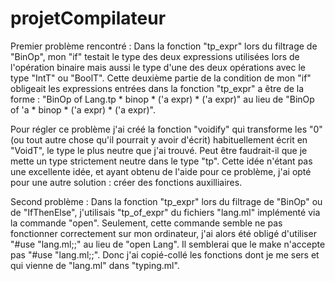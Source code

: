 # projetCompilateur

Premier problème rencontré : Dans la fonction "tp_expr" lors du filtrage de "BinOp", mon "if" testait le type des deux expressions utilisées lors de l'opération binaire mais aussi le type d'une des deux opérations avec le type "IntT" ou "BoolT". Cette deuxième partie de la condition de mon "if" obligeait les expressions entrées dans la fonction "tp_expr" a être de la forme :
					"BinOp of Lang.tp * binop * ('a expr) * ('a expr)" au lieu de
					"BinOp of   'a    * binop * ('a expr) * ('a expr)".

Pour régler ce problème j'ai créé la fonction "voidify" qui transforme les "0" (ou tout autre chose qu'il pourrait y avoir d'écrit) habituellement écrit en "VoidT", le type le plus neutre que j'ai trouvé. Peut être faudrait-il que je mette un type strictement neutre dans le type "tp".
Cette idée n'étant pas une excellente idée, et ayant obtenu de l'aide pour ce problème, j'ai opté pour une autre solution : créer des fonctions auxilliaires.



Second problème : Dans la fonction "tp_expr" lors du filtrage de "BinOp" ou de "IfThenElse", j'utilisais "tp_of_expr" du fichiers "lang.ml" implémenté via la commande "open". Seulement, cette commande semble ne pas fonctionner correctement sur mon ordinateur, j'ai alors été obligé d'utiliser "#use "lang.ml;;" au lieu de "open Lang". Il semblerai que le make n'accepte pas "#use "lang.ml;;". Donc j'ai copié-collé les fonctions dont je me sers et qui vienne de "lang.ml" dans "typing.ml".
